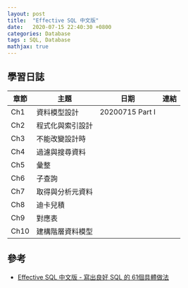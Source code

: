 ```yaml
---
layout: post
title:  "Effective SQL 中文版"
date:   2020-07-15 22:40:30 +0800
categories: Database
tags : SQL, Database
mathjax: true
---
```


## 學習日誌

| 章節 | 主題 |日期| 連結 |
| -------- | -------- | -------- | -------- |
| Ch1 | 資料模型設計|20200715 Part I||
| Ch2 | 程式化與索引設計|||
| Ch3 | 不能改變設計時|||
| Ch4 | 過濾與搜尋資料|||
| Ch5 | 彙整|||
| Ch6 | 子查詢|||
| Ch7 | 取得與分析元資料|||
| Ch8 | 迪卡兒積|||
| Ch9 | 對應表|||
| Ch10 | 建構階層資料模型|||


## 參考

* [Effective SQL 中文版 - 寫出良好 SQL 的 61個具體做法](https://www.tenlong.com.tw/products/9789864764358)